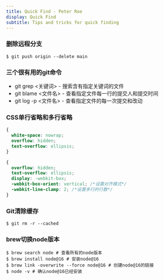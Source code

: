 ```yaml
---
title: Quick Find - Peter Roe
display: Quick Find
subtitle: Tips and tricks for quick finding
---
```


### 删除远程分支

```
$ git push origin --delete main
```

### 三个很有用的git命令

* git grep <关键词> - 搜索含有指定关键词的文件
* git blame <文件名> - 查看指定文件每一行的提交人和提交时间
* git log -p <文件名> - 查看指定文件的每一次提交和改动

### CSS单行省略和多行省略

```css
{
  white-space: nowrap;
  overflow: hidden;
  text-overflow: ellipsis;
}
```

```css
{
  overflow: hidden;
  text-overflow: ellipsis;
  display: -webkit-box;
  -webkit-box-orient: vertical; /*设置对齐模式*/
  -webkit-line-clamp: 2; /*设置多行的行数*/
}
```

### Git清除缓存

```shell
$ git rm -r --cached
```

### brew切换node版本

```shell
$ brew search node # 查看所有的node版本
$ brew install node@16 # 安装node@16
$ brew link -overwrite --force node@16 # 创建node@16的链接
$ node -v # 确认node@16已经安装
```
